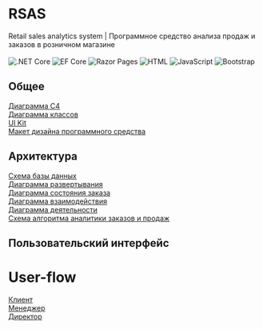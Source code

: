 # RSAS
Retail sales analytics system | Программное средство анализа продаж и заказов в розничном магазине<br><br>
![.NET Core](https://img.shields.io/badge/.NET%20Core-%235C2D91.svg?style=for-the-badge&logo=.net&logoColor=white) 
![EF Core](https://img.shields.io/badge/Entity%20Framework%20Core-%235C2D91.svg?style=for-the-badge&logo=.net&logoColor=white) 
![Razor Pages](https://img.shields.io/badge/Razor%20Pages-%23000000.svg?style=for-the-badge&logo=razor&logoColor=white) 
![HTML](https://img.shields.io/badge/HTML-%23E34F26.svg?style=for-the-badge&logo=html5&logoColor=white) 
![JavaScript](https://img.shields.io/badge/JavaScript-%23F7DF1E.svg?style=for-the-badge&logo=javascript&logoColor=black) 
![Bootstrap](https://img.shields.io/badge/Bootstrap-%23563D7C.svg?style=for-the-badge&logo=bootstrap&logoColor=white) 

## Общее

[Диаграмма C4](https://github.com/FranGranDev/RSAS/tree/main/Documentation/Code%20Design/C4)<br>
[Диаграмма классов](https://github.com/FranGranDev/RSAS/blob/main/Documentation/Code%20Design/Core/ClassDiagram.png)<br>
[UI Kit](https://bootswatch.com/minty/)<br>
[Макет дизайна программного средства](https://github.com/FranGranDev/RSAS/tree/main/Documentation/UI%20Design)<br>

## Архитектура
[Схема базы данных](https://github.com/FranGranDev/RSAS/blob/main/Documentation/Code%20Design/Database/Database.png)<br>
[Диаграмма развертывания](https://github.com/FranGranDev/RSAS/blob/main/Documentation/Code%20Design/Core/ComponentsDiagramm_H.png)<br>
[Диаграмма состояния заказа](https://github.com/FranGranDev/RSAS/blob/main/Documentation/Business%20Analysis/Diagrams/%D0%A1%D0%BE%D1%81%D1%82%D0%BE%D1%8F%D0%BD%D0%B8%D0%B5%20%D0%B7%D0%B0%D0%BA%D0%B0%D0%B7%D0%B0.drawio.png)<br>
[Диаграмма взаимодействия](https://github.com/FranGranDev/RSAS/blob/main/Documentation/Code%20Design/Core/AnalyticsInteractionDiagram.png)<br>
[Диаграмма деятельности](https://github.com/FranGranDev/RSAS/blob/main/Documentation/Code%20Design/Core/AnalyticsActivityDiagramm.png)<br>
[Схема алгоритма аналитики заказов и продаж](https://github.com/FranGranDev/RSAS/blob/main/Documentation/Code%20Design/Core/AnalyticsAlgoritm.png)

## Пользовательский интерфейс

# User-flow
[Клиент](https://github.com/FranGranDev/RSAS/blob/main/Documentation/UI%20Design/User%20Flow/UserFlow-%D0%9A%D0%BB%D0%B8%D0%B5%D0%BD%D1%82.drawio.png)<br>
[Менеджер](https://github.com/FranGranDev/RSAS/blob/main/Documentation/UI%20Design/User%20Flow/UserFlow-%D0%9C%D0%B5%D0%BD%D0%B5%D0%B4%D0%B6%D0%B5%D1%80.drawio.png)<br>
[Директор](https://github.com/FranGranDev/RSAS/blob/main/Documentation/UI%20Design/User%20Flow/UserFlow-%D0%94%D0%B8%D1%80%D0%B5%D0%BA%D1%82%D0%BE%D1%80.drawio.png)
